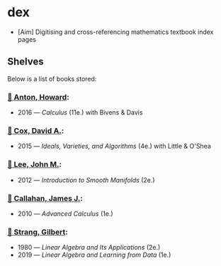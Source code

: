 # dex

- [Aim] Digitising and cross-referencing mathematics textbook index pages

## Shelves

Below is a list of books stored:

[//]: # (AUTOWRITE::Do not edit this section manually:START)

### [:book: Anton, Howard](#book-anton-howard):
  - 2016 — *Calculus* (11e.) with Bivens & Davis


### [:book: Cox, David A.](#book-cox-david-a):
  - 2015 — *Ideals, Varieties, and Algorithms* (4e.) with Little & O'Shea


### [:book: Lee, John M.](#book-lee-john-m):
  - 2012 — *Introduction to Smooth Manifolds* (2e.)


### [:book: Callahan, James J.](#book-callahan-james-j):
  - 2010 — *Advanced Calculus* (1e.)


### [:book: Strang, Gilbert](#book-strang-gilbert):
  - 1980 — *Linear Algebra and Its Applications* (2e.)
  - 2019 — *Linear Algebra and Learning from Data* (1e.)

[//]: # (AUTOWRITE::Do not edit this section manually:END)